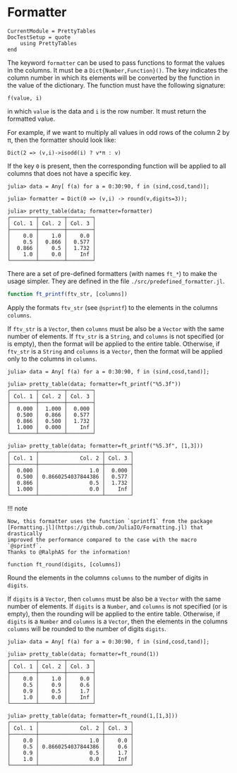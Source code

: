 Formatter
=========

```@meta
CurrentModule = PrettyTables
DocTestSetup = quote
    using PrettyTables
end
```

The keyword `formatter` can be used to pass functions to format the values in
the columns. It must be a `Dict{Number,Function}()`. The key indicates the
column number in which its elements will be converted by the function in the
value of the dictionary. The function must have the following signature:

    f(value, i)

in which `value` is the data and `i` is the row number. It must return the
formatted value.

For example, if we want to multiply all values in odd rows of the column 2 by π,
then the formatter should look like:

    Dict(2 => (v,i)->isodd(i) ? v*π : v)

If the key `0` is present, then the corresponding function will be applied to
all columns that does not have a specific key.

```jldoctest
julia> data = Any[ f(a) for a = 0:30:90, f in (sind,cosd,tand)];

julia> formatter = Dict(0 => (v,i) -> round(v,digits=3));

julia> pretty_table(data; formatter=formatter)
┌────────┬────────┬────────┐
│ Col. 1 │ Col. 2 │ Col. 3 │
├────────┼────────┼────────┤
│    0.0 │    1.0 │    0.0 │
│    0.5 │  0.866 │  0.577 │
│  0.866 │    0.5 │  1.732 │
│    1.0 │    0.0 │    Inf │
└────────┴────────┴────────┘
```

There are a set of pre-defined formatters (with names `ft_*`) to make the
usage simpler. They are defined in the file `./src/predefined_formatter.jl`.

```julia
function ft_printf(ftv_str, [columns])
```

Apply the formats `ftv_str` (see `@sprintf`) to the elements in the columns
`columns`.

If `ftv_str` is a `Vector`, then `columns` must be also be a `Vector` with the
same number of elements. If `ftv_str` is a `String`, and `columns` is not
specified (or is empty), then the format will be applied to the entire table.
Otherwise, if `ftv_str` is a `String` and `columns` is a `Vector`, then the
format will be applied only to the columns in `columns`.

```jldoctest
julia> data = Any[ f(a) for a = 0:30:90, f in (sind,cosd,tand)];

julia> pretty_table(data; formatter=ft_printf("%5.3f"))
┌────────┬────────┬────────┐
│ Col. 1 │ Col. 2 │ Col. 3 │
├────────┼────────┼────────┤
│  0.000 │  1.000 │  0.000 │
│  0.500 │  0.866 │  0.577 │
│  0.866 │  0.500 │  1.732 │
│  1.000 │  0.000 │    Inf │
└────────┴────────┴────────┘

julia> pretty_table(data; formatter=ft_printf("%5.3f", [1,3]))
┌────────┬────────────────────┬────────┐
│ Col. 1 │             Col. 2 │ Col. 3 │
├────────┼────────────────────┼────────┤
│  0.000 │                1.0 │  0.000 │
│  0.500 │ 0.8660254037844386 │  0.577 │
│  0.866 │                0.5 │  1.732 │
│  1.000 │                0.0 │    Inf │
└────────┴────────────────────┴────────┘
```

!!! note

    Now, this formatter uses the function `sprintf1` from the package
    [Formatting.jl](https://github.com/JuliaIO/Formatting.jl) that drastically
    improved the performance compared to the case with the macro `@sprintf`.
    Thanks to @RalphAS for the information!

```
function ft_round(digits, [columns])
```

Round the elements in the columns `columns` to the number of digits in `digits`.

If `digits` is a `Vector`, then `columns` must be also be a `Vector` with the
same number of elements. If `digits` is a `Number`, and `columns` is not
specified (or is empty), then the rounding will be applied to the entire table.
Otherwise, if `digits` is a `Number` and `columns` is a `Vector`, then the
elements in the columns `columns` will be rounded to the number of digits
`digits`.

```jldoctest
julia> data = Any[ f(a) for a = 0:30:90, f in (sind,cosd,tand)];

julia> pretty_table(data; formatter=ft_round(1))
┌────────┬────────┬────────┐
│ Col. 1 │ Col. 2 │ Col. 3 │
├────────┼────────┼────────┤
│    0.0 │    1.0 │    0.0 │
│    0.5 │    0.9 │    0.6 │
│    0.9 │    0.5 │    1.7 │
│    1.0 │    0.0 │    Inf │
└────────┴────────┴────────┘

julia> pretty_table(data; formatter=ft_round(1,[1,3]))
┌────────┬────────────────────┬────────┐
│ Col. 1 │             Col. 2 │ Col. 3 │
├────────┼────────────────────┼────────┤
│    0.0 │                1.0 │    0.0 │
│    0.5 │ 0.8660254037844386 │    0.6 │
│    0.9 │                0.5 │    1.7 │
│    1.0 │                0.0 │    Inf │
└────────┴────────────────────┴────────┘
```
